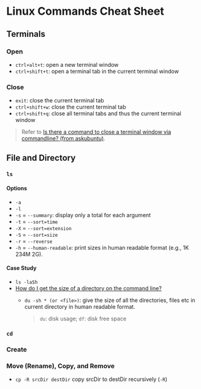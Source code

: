 # Linux Commands Cheat Sheet

## Terminals

### Open
- `ctrl+alt+t`: open a new terminal window
- `ctrl+shift+t`: open a terminal tab in the current terminal window

### Close
- `exit`: close the current terminal tab
- `ctrl+shift+w`: close the current terminal tab
- `ctrl+shift+q`: close all terminal tabs and thus the current terminal window

> Refer to [Is there a command to close a terminal window via commandline? (from askubuntu)](http://askubuntu.com/a/19399/306000).

## File and Directory

### `ls`

#### Options
- `-a`
- `-l`
- `-s` = `--summary`: display only a total for each argument
- `-t` = `--sort=time`
- `-X` = `--sort=extension`
- `-S` = `--sort=size`
- `-r` = `--reverse`
- `-h` = `--human-readable`: print sizes in human readable format (e.g., 1K 234M 2G).

#### Case Study

- `ls -laSh`
- [How do I get the size of a directory on the command line?](http://unix.stackexchange.com/q/185764)
  - `du -sh * (or <file>)`: give the size of all the directories, files etc in current directory in human readable format.
  
    > `du`: disk usage; `df`: disk free space

### `cd`

### Create

### Move (Rename), Copy, and Remove

- `cp -R srcDir destDir` copy srcDir to destDir recursively (`-R`)
